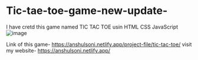 # Tic-tae-toe-game-new-update-

I have cretd  this game named TIC TAC TOE usin HTML CSS JavaScript
![image](https://user-images.githubusercontent.com/102960277/188276296-7d14aead-d4a0-42cf-aed1-2d3869b42fbe.png)

Link of this game- https://anshulsoni.netlify.app/project-file/tic-tac-toe/ visit my website- https://anshulsoni.netlify.app/
